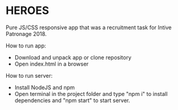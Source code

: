 # HEROES

Pure JS/CSS responsive app that was a recruitment task for Intive Patronage 2018.

How to run app:

- Download and unpack app or clone repository
- Open index.html in a browser

How to run server:

- Install NodeJS and npm
- Open terminal in the project folder and type "npm i" to install dependencies and "npm start" to start server.
